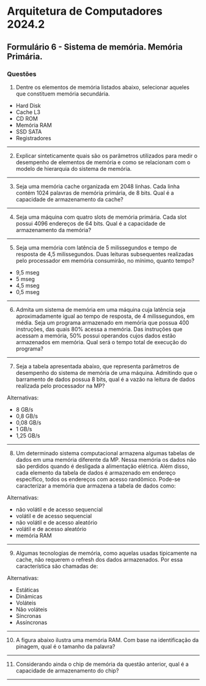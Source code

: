 
# Arquitetura de Computadores 2024.2
## Formulário 6 - Sistema de memória. Memória Primária. 

### Questões

1. Dentre os elementos de memória listados abaixo, selecionar aqueles que constituem memória secundária.

- Hard Disk
- Cache L3
- CD ROM
- Memória RAM
- SSD SATA
- Registradores

---

2. Explicar sinteticamente quais são os parâmetros utilizados para medir o desempenho de elementos de memória e como se relacionam com o modelo de hierarquia do sistema de memória.

---

3. Seja uma memória cache organizada em 2048 linhas. Cada linha contém 1024 palavras de memória primária, de 8 bits. Qual é a capacidade de armazenamento da cache?

---

4. Seja uma máquina com quatro slots de memória primária. Cada slot possui 4096 endereços de 64 bits. Qual é a capacidade de armazenamento da memória?

---

5. Seja uma memória com latência de 5 milissegundos e tempo de resposta de 4,5 milissegundos. Duas leituras subsequentes realizadas pelo processador em memória consumirão, no mínimo, quanto tempo?

- 9,5 mseg
- 5 mseg
- 4,5 mseg
- 0,5 mseg

---

6. Admita um sistema de memória em uma máquina cuja latência seja aproximadamente igual ao tempo de resposta, de 4 milissegundos, em média. Seja um programa armazenado em memória que possua 400 instruções, das quais 80% acessa a memória. Das instruções que acessam a memória, 50% possui operandos cujos dados estão armazenados em memória. Qual será o tempo total de execução do programa?

---

7. Seja a tabela apresentada abaixo, que representa parâmetros de desempenho do sistema de memória de uma máquina. Admitindo que o barramento de dados possua 8 bits, qual é a vazão na leitura de dados realizada pelo processador na MP?

Alternativas:
- 8 GB/s
- 0,8 GB/s
- 0,08 GB/s
- 1 GB/s
- 1,25 GB/s

---

8. Um determinado sistema computacional armazena algumas tabelas de dados em uma memória diferente da MP. Nessa memória os dados não são perdidos quando é desligada a alimentação elétrica. Além disso, cada elemento da tabela de dados é armazenado em endereço específico, todos os endereços com acesso randômico. Pode-se caracterizar a memória que armazena a tabela de dados como:

Alternativas:
- não volátil e de acesso sequencial
- volátil e de acesso sequencial
- não volátil e de acesso aleatório
- volátil e de acesso aleatório
- memória RAM

---

9. Algumas tecnologias de memória, como aquelas usadas tipicamente na cache, não requerem o refresh dos dados armazenados. Por essa característica são chamadas de:

Alternativas:
- Estáticas
- Dinâmicas
- Voláteis
- Não voláteis
- Síncronas
- Assíncronas

---

10. A figura abaixo ilustra uma memória RAM. Com base na identificação da pinagem, qual é o tamanho da palavra?

---

11. Considerando ainda o chip de memória da questão anterior, qual é a capacidade de armazenamento do chip?

---

